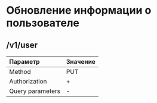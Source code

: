 # Обновление информации о пользователе
## /v1/user
| Параметр  | Значение  | 
|:----------|:----------|
| Method    | PUT      |
| Authorization    | +  |
|Query parameters|- 	 |